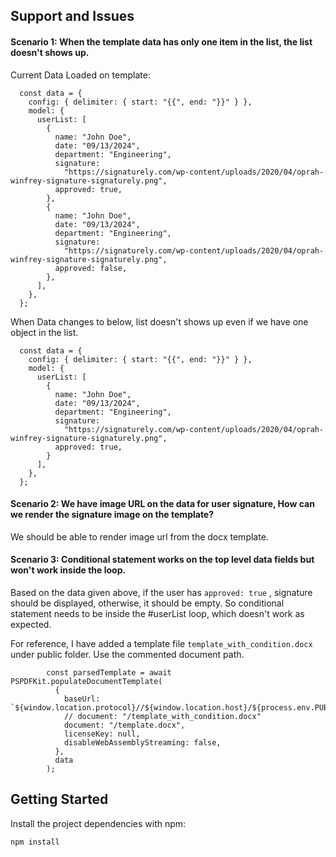 ## Support and Issues

#### Scenario 1: When the template data has only one item in the list, the list doesn't shows up.

Current Data Loaded on template:

```
  const data = {
    config: { delimiter: { start: "{{", end: "}}" } },
    model: {
      userList: [
        {
          name: "John Doe",
          date: "09/13/2024",
          department: "Engineering",
          signature:
            "https://signaturely.com/wp-content/uploads/2020/04/oprah-winfrey-signature-signaturely.png",
          approved: true,
        },
        {
          name: "John Doe",
          date: "09/13/2024",
          department: "Engineering",
          signature:
            "https://signaturely.com/wp-content/uploads/2020/04/oprah-winfrey-signature-signaturely.png",
          approved: false,
        },
      ],
    },
  };
```

When Data changes to below, list doesn't shows up even if we have one object in the list.

```
  const data = {
    config: { delimiter: { start: "{{", end: "}}" } },
    model: {
      userList: [
        {
          name: "John Doe",
          date: "09/13/2024",
          department: "Engineering",
          signature:
            "https://signaturely.com/wp-content/uploads/2020/04/oprah-winfrey-signature-signaturely.png",
          approved: true,
        }
      ],
    },
  };
```

#### Scenario 2: We have image URL on the data for user signature, How can we render the signature image on the template?

We should be able to render image url from the docx template.

#### Scenario 3: Conditional statement works on the top level data fields but won't work inside the loop.

Based on the data given above, if the user has `approved: true` , signature should be displayed, otherwise, it should be empty. So conditional statement needs to be inside the #userList loop, which doesn't work as expected.

For reference, I have added a template file `template_with_condition.docx` under public folder. Use the commented document path.

```
        const parsedTemplate = await PSPDFKit.populateDocumentTemplate(
          {
            baseUrl: `${window.location.protocol}//${window.location.host}/${process.env.PUBLIC_URL}`,
            // document: "/template_with_condition.docx"
            document: "/template.docx",
            licenseKey: null,
            disableWebAssemblyStreaming: false,
          },
          data
        );
```

## Getting Started

Install the project dependencies with npm:

```bash
npm install
```
